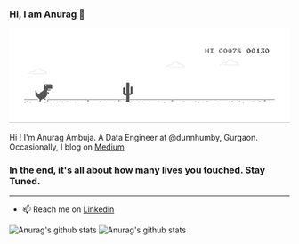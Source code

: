 ### Hi, I am Anurag 👋

![](https://github.com/anuragambuja/sharing/blob/master/dino.gif)

Hi ! I'm Anurag Ambuja. A Data Engineer at @dunnhumby, Gurgaon.
Occasionally, I blog on [Medium](https://medium.com/@anuragambuja)

### In the end, it's all about how many lives you touched. Stay Tuned.

---
- 📫 Reach me on [Linkedin](https://www.linkedin.com/in/anuragambuja/)

![Anurag's github stats](https://github-readme-stats.vercel.app/api/top-langs/?username=anuragambuja&show_icons=true&theme=tokyonight)
![Anurag's github stats](https://github-readme-stats.vercel.app/api?username=anuragambuja&show_icons=true&theme=tokyonight)


<!--
**anuragambuja/anuragambuja** is a ✨ _special_ ✨ repository because its `README.md` (this file) appears on your GitHub profile.

Here are some ideas to get you started:

- 🔭 I’m currently working on multiple projects but most importantly working on myself. 
- 🌱 I’m currently learning ML
- 👯 I’m looking to collaborate on anything that is related to Data. 
- 🤔 I’m looking for help with ...
- 💬 Ask me about what NOT to do. 

- 😄 Pronouns: ...
- ⚡ Fun fact: ...
-->
